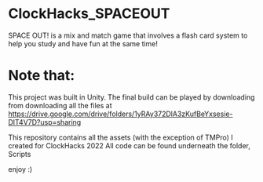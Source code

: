# ClockHacks_SPACEOUT
SPACE OUT! is a mix and match game that involves a flash card system to help you study and have fun at the same time!

# Note that:
This project was built in Unity. The final build can be played by downloading from downloading all the files at https://drive.google.com/drive/folders/1yRAy372DlA3zKufBeYxsesie-DlT4V7D?usp=sharing

This repository contains all the assets (with the exception of TMPro) I created for ClockHacks 2022
All code can be found underneath the folder, Scripts

enjoy :)
